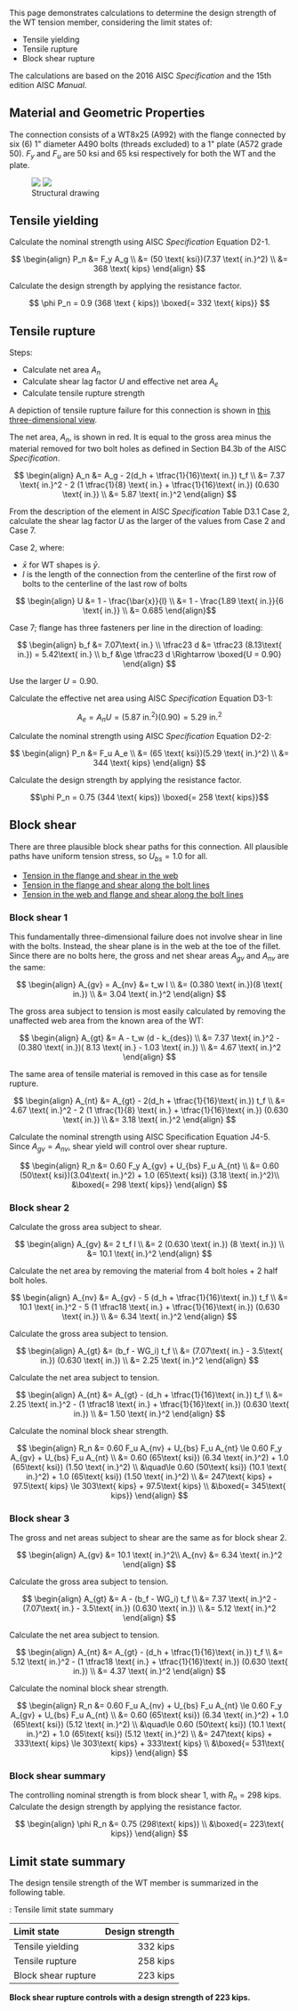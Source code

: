 This page demonstrates calculations to determine the design strength of the WT
tension member, considering the limit states of:

- Tensile yielding
- Tensile rupture
- Block shear rupture

The calculations are based on the 2016 AISC *Specification* and the 15th edition
AISC *Manual*.


Material and Geometric Properties
---------------------------------

The connection consists of a WT8x25 (A992) with the flange connected by six (6)
1" diameter A490 bolts (threads excluded) to a 1" plate (A572 grade 50). $F_y$
and $F_u$ are 50 ksi and 65 ksi respectively for both the WT and the plate.

<figure>
    <img src="./bolted-wt-side.svg">
    <img src="./bolted-wt-top.svg">
    <figcaption>Structural drawing</figcaption>
</figure>

Tensile yielding
----------------

Calculate the nominal strength using AISC *Specification* Equation D2-1.

$$ \begin{align}
    P_n &= F_y A_g \\
        &= (50 \text{ ksi})(7.37 \text{ in.}^2) \\
        &= 368 \text{ kips}
\end{align} $$

Calculate the design strength by applying the resistance factor.

$$
    \phi P_n = 0.9 (368 \text { kips}) \boxed{= 332 \text{ kips}}
$$


Tensile rupture
---------------

Steps:

- Calculate net area $A_n$
- Calculate shear lag factor $U$ and effective net area $A_e$
- Calculate tensile rupture strength

A depiction of tensile rupture failure for this connection is shown in
[this three-dimensional view](#Tensile-rupture).

The net area, $A_n$, is shown in red. It is equal to the gross area minus the
material removed for two bolt holes as defined in Section B4.3b of the AISC
*Specification*.

$$ \begin{align}
    A_n &= A_g - 2(d_h + \tfrac{1}{16}\text{ in.}) t_f \\
        &= 7.37 \text{ in.}^2 - 2 (1 \tfrac{1}{8} \text{ in.}
           + \tfrac{1}{16}\text{ in.}) (0.630 \text{ in.}) \\
        &= 5.87 \text{ in.}^2
\end{align} $$

From the description of the element in AISC *Specification* Table D3.1 Case 2,
calculate the shear lag factor $U$ as the larger of the values from Case 2 and
Case 7.

Case 2, where:

- $\bar{x}$ for WT shapes is $\bar{y}$.
- $l$ is the length of the connection from the centerline of the first row of
  bolts to the centerline of the last row of bolts

<figure>
</figure>

$$ \begin{align}
    U &= 1 - \frac{\bar{x}}{l} \\
      &= 1 - \frac{1.89 \text{ in.}}{6 \text{ in.}} \\
      &= 0.685
\end{align}$$

Case 7; flange has three fasteners per line in the direction of loading:

$$ \begin{align}
    b_f &= 7.07\text{ in.} \\
    \tfrac23 d &= \tfrac23 (8.13\text{ in.}) = 5.42\text{ in.} \\
    b_f &\ge \tfrac23 d \Rightarrow \boxed{U = 0.90}
\end{align} $$

Use the larger $U = 0.90$.

Calculate the effective net area using AISC *Specification* Equation D3-1:

$$ A_e = A_n U = (5.87 \text{ in.}^2) (0.90) = 5.29 \text{ in.}^2 $$

Calculate the nominal strength using AISC *Specification* Equation D2-2:

$$ \begin{align}
    P_n &= F_u A_e \\
        &= (65 \text{ ksi})(5.29 \text{ in.}^2) \\
        &= 344 \text{ kips}
\end{align} $$

Calculate the design strength by applying the resistance factor.

$$\phi P_n = 0.75 (344 \text{ kips}) \boxed{= 258 \text{ kips}}$$


Block shear
-----------

There are three plausible block shear paths for this connection. All plausible
paths have uniform tension stress, so $U_{bs} = 1.0$ for all.

- [Tension in the flange and shear in the web](#Block-shear-1)
- [Tension in the flange and shear along the bolt lines](#Block-shear-2)
- [Tension in the web and flange and shear along the bolt lines](#Block-shear-3)

### Block shear 1

This fundamentally three-dimensional failure does not involve shear in line with
the bolts. Instead, the shear plane is in the web at the toe of the fillet.
Since there are no bolts here, the gross and net shear areas $A_{gv}$ and
$A_{nv}$ are the same:

$$ \begin{align}
    A_{gv} = A_{nv} &= t_w l \\
                    &= (0.380 \text{ in.})(8 \text{ in.}) \\
                    &= 3.04 \text{ in.}^2
\end{align} $$

The gross area subject to tension is most easily calculated by removing the
unaffected web area from the known area of the WT:

$$ \begin{align}
    A_{gt} &= A - t_w (d - k_{des}) \\
           &= 7.37 \text{ in.}^2 - (0.380 \text{ in.})(
               8.13 \text{ in.} - 1.03 \text{ in.}) \\
           &= 4.67 \text{ in.}^2
\end{align} $$

The same area of tensile material is removed in this case as for tensile
rupture.

$$ \begin{align}
    A_{nt} &= A_{gt} - 2(d_h + \tfrac{1}{16}\text{ in.}) t_f \\
           &= 4.67 \text{ in.}^2 - 2 (1 \tfrac{1}{8} \text{ in.}
              + \tfrac{1}{16}\text{ in.}) (0.630 \text{ in.}) \\
           &= 3.18 \text{ in.}^2
\end{align} $$

Calculate the nominal strength using AISC Specification Equation J4-5. Since
$A_{gv} = A_{nv}$, shear yield will control over shear rupture.

$$ \begin{align}
    R_n &= 0.60 F_y A_{gv} + U_{bs} F_u A_{nt} \\
        &= 0.60 (50\text{ ksi})(3.04\text{ in.}^2) + 1.0 (65\text{ ksi})
           (3.18 \text{ in.}^2)\\
        &\boxed{= 298 \text{ kips}}
\end{align} $$

### Block shear 2

Calculate the gross area subject to shear.

$$ \begin{align}
    A_{gv} &= 2 t_f l \\
           &= 2 (0.630 \text{ in.}) (8 \text{ in.}) \\
           &= 10.1 \text{ in.}^2
\end{align} $$

Calculate the net area by removing the material from 4 bolt holes + 2 half bolt
holes.

$$ \begin{align}
    A_{nv} &= A_{gv} - 5 (d_h + \tfrac{1}{16}\text{ in.}) t_f \\
           &= 10.1 \text{ in.}^2 - 5 (1 \tfrac18 \text{ in.}
              + \tfrac{1}{16}\text{ in.}) (0.630 \text{ in.}) \\
           &= 6.34 \text{ in.}^2
\end{align} $$

Calculate the gross area subject to tension.

$$ \begin{align}
    A_{gt} &= (b_f - WG_i) t_f \\
           &= (7.07\text{ in.} - 3.5\text{ in.}) (0.630 \text{ in.}) \\
           &= 2.25 \text{ in.}^2
\end{align} $$

Calculate the net area subject to tension.

$$ \begin{align}
    A_{nt} &= A_{gt} - (d_h + \tfrac{1}{16}\text{ in.}) t_f \\
           &= 2.25 \text{ in.}^2 - (1 \tfrac18 \text{ in.}
              + \tfrac{1}{16}\text{ in.}) (0.630 \text{ in.}) \\
           &= 1.50 \text{ in.}^2
\end{align} $$

Calculate the nominal block shear strength.

$$ \begin{align}
    R_n &= 0.60 F_u A_{nv} + U_{bs} F_u A_{nt} \le
           0.60 F_y A_{gv} + U_{bs} F_u A_{nt} \\
        &= 0.60 (65\text{ ksi}) (6.34 \text{ in.}^2) 
           + 1.0 (65\text{ ksi}) (1.50 \text{ in.}^2) \\
           &\quad\le
           0.60 (50\text{ ksi}) (10.1 \text{ in.}^2)
           + 1.0 (65\text{ ksi}) (1.50 \text{ in.}^2) \\
        &= 247\text{ kips} + 97.5\text{ kips} \le 303\text{ kips} + 97.5\text{ kips} \\
        &\boxed{= 345\text{ kips}}
\end{align} $$


### Block shear 3

The gross and net areas subject to shear are the same as for block shear 2.

$$ \begin{align}
    A_{gv} &= 10.1 \text{ in.}^2\\
    A_{nv} &= 6.34 \text{ in.}^2
\end{align} $$

Calculate the gross area subject to tension.

$$ \begin{align}
    A_{gt} &= A - (b_f - WG_i) t_f \\
           &= 7.37 \text{ in.}^2 - (7.07\text{ in.}
              - 3.5\text{ in.}) (0.630 \text{ in.}) \\
           &= 5.12 \text{ in.}^2
\end{align} $$

Calculate the net area subject to tension.

$$ \begin{align}
    A_{nt} &= A_{gt} - (d_h + \tfrac{1}{16}\text{ in.}) t_f \\
           &= 5.12 \text{ in.}^2 - (1 \tfrac18 \text{ in.}
              + \tfrac{1}{16}\text{ in.}) (0.630 \text{ in.}) \\
           &= 4.37 \text{ in.}^2
\end{align} $$

Calculate the nominal block shear strength.

$$ \begin{align}
    R_n &= 0.60 F_u A_{nv} + U_{bs} F_u A_{nt} \le
           0.60 F_y A_{gv} + U_{bs} F_u A_{nt} \\
        &= 0.60 (65\text{ ksi}) (6.34 \text{ in.}^2) 
           + 1.0 (65\text{ ksi}) (5.12 \text{ in.}^2) \\
           &\quad\le
           0.60 (50\text{ ksi}) (10.1 \text{ in.}^2)
           + 1.0 (65\text{ ksi}) (5.12 \text{ in.}^2) \\
        &= 247\text{ kips} + 333\text{ kips} \le 303\text{ kips} + 333\text{ kips} \\
        &\boxed{= 531\text{ kips}}
\end{align} $$

### Block shear summary

The controlling nominal strength is from block shear 1, with
$R_n = 298\text{ kips}$. Calculate the design strength by applying the
resistance factor.

$$ \begin{align}
    \phi R_n &= 0.75 (298\text{ kips}) \\
             &\boxed{= 223\text{ kips}}
\end{align} $$


Limit state summary
-------------------

The design tensile strength of the WT member is summarized in the following
table.

: Tensile limit state summary

| Limit state         | Design strength |
|:--------------------|----------------:|
| Tensile yielding    |        332 kips |
| Tensile rupture     |        258 kips |
| Block shear rupture |        223 kips |

**Block shear rupture controls with a design strength of 223 kips.**
